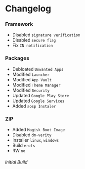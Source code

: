 # **Changelog**
### **Framework**
- Disabled `signature verification`
- Disabled `secure flag`
- Fix `CN notification`
### **Packages**
- Debloated `Unwanted Apps`
- Modified `Launcher`
- Modified `App Vault`
- Modified `Theme Manager`
- Modified `Security`
- Updated `Google Play Store`
- Updated `Google Services`
- Added `aosp Instaler`
### **ZIP**
- Added `Magisk Boot Image`
- Disabled `dm-verity`
- Installer `linux`, `windows`
- Build `erofs`
- RW `no`
###### Initial Build